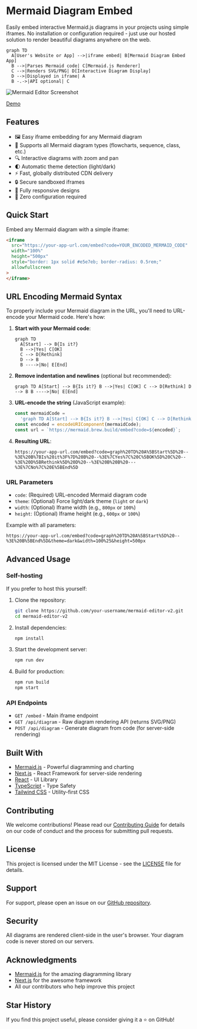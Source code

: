 # Mermaid Diagram Embed

Easily embed interactive Mermaid.js diagrams in your projects using simple iframes. No installation or configuration required - just use our hosted solution to render beautiful diagrams anywhere on the web.

```mermaid
graph TD
  A[User's Website or App] -->|iframe embed| B[Mermaid Diagram Embed App]
  B -->|Parses Mermaid code| C[Mermaid.js Renderer]
  C -->|Renders SVG/PNG| D[Interactive Diagram Display]
  D -->|Displayed in iframe| A
  B -.->|API optional| C
```

![Mermaid Editor Screenshot](https://trentbrew.pockethost.io/api/files/swvnum16u65or8w/73y6usyvz6qnjdw/image_27_TSLqQ7QXki.png?token=)

[Demo](<https://mermaid.brew.build/#graph%20TD%0A%20%20A(Broadcasters)%0A%20%20B(Producers)%0A%20%20C(Viewers)%0A%20%20D(Partners%20%26%20Sponsors)%0A%0A%20%20A%20--%3E%7CInvite%2C%20manage%2C%20schedule%7C%20B%0A%20%20B%20--%3E%7CSubmit%20content%20to%7C%20A%0A%20%20A%20--%3E%7CCurate%20content%20for%7C%20C%0A%20%20C%20--%3E%7CWatch%20%26%20engage%20with%7C%20B%0A%20%20C%20--%3E%7CProvide%20feedback%20to%7C%20A%0A%20%20D%20--%3E%7CSupport%20content%20via%20funding%20or%20partnership%7C%20A%0A%20%20D%20--%3E%7CReach%20audience%20through%7C%20C%0A%20%20A%20--%3E%7CReport%20outcomes%20to%7C%20D%0A%20%20B%20--%3E%7CMay%20also%20engage%20with%7C%20D%0A%0A%20%20style%20A%20fill%3A%23E3F2FD%2Cstroke%3A%232196F3%2Cstroke-width%3A2px%0A%20%20style%20B%20fill%3A%23E8F5E9%2Cstroke%3A%234CAF50%2Cstroke-width%3A2px%0A%20%20style%20C%20fill%3A%23FFF3E0%2Cstroke%3A%23FF9800%2Cstroke-width%3A2px%0A%20%20style%20D%20fill%3A%23F3E5F5%2Cstroke%3A%239C27B0%2Cstroke-width%3A2px'>)

## Features

- 🖼️ Easy iframe embedding for any Mermaid diagram
- 🎨 Supports all Mermaid diagram types (flowcharts, sequence, class, etc.)
- 🔍 Interactive diagrams with zoom and pan
- 🌓 Automatic theme detection (light/dark)
- ⚡ Fast, globally distributed CDN delivery
- 🔒 Secure sandboxed iframes
- 📱 Fully responsive designs
- 🎯 Zero configuration required

## Quick Start

Embed any Mermaid diagram with a simple iframe:

```html
<iframe
  src="https://your-app-url.com/embed?code=YOUR_ENCODED_MERMAID_CODE"
  width="100%"
  height="500px"
  style="border: 1px solid #e5e7eb; border-radius: 0.5rem;"
  allowfullscreen
>
</iframe>
```

## URL Encoding Mermaid Syntax

To properly include your Mermaid diagram in the URL, you'll need to URL-encode your Mermaid code. Here's how:

1. **Start with your Mermaid code**:

   ```mermaid
   graph TD
     A[Start] --> B{Is it?}
     B -->|Yes| C[OK]
     C --> D[Rethink]
     D --> B
     B ---->|No| E[End]
   ```

2. **Remove indentation and newlines** (optional but recommended):

   ```
   graph TD A[Start] --> B{Is it?} B -->|Yes| C[OK] C --> D[Rethink] D --> B B ---->|No| E[End]
   ```
   
3. **URL-encode the string** (JavaScript example):

   ```javascript
   const mermaidCode =
     'graph TD A[Start] --> B{Is it?} B -->|Yes| C[OK] C --> D[Rethink] D --> B B ---->|No| E[End]';
   const encoded = encodeURIComponent(mermaidCode);
   const url = `https://mermaid.brew.build/embed?code=${encoded}`;
   ```

4. **Resulting URL**:
   ```
   https://your-app-url.com/embed?code=graph%20TD%20A%5BStart%5D%20--%3E%20B%7BIs%20it%3F%7D%20B%20--%3E%7CYes%7C%20C%5BOK%5D%20C%20--%3E%20D%5BRethink%5D%20D%20--%3E%20B%20B%20---%3E%7CNo%7C%20E%5BEnd%5D
   ```

### URL Parameters

- `code`: (Required) URL-encoded Mermaid diagram code
- `theme`: (Optional) Force light/dark theme (`light` or `dark`)
- `width`: (Optional) Iframe width (e.g., `800px` or `100%`)
- `height`: (Optional) Iframe height (e.g., `600px` or `100%`)

Example with all parameters:

```
https://your-app-url.com/embed?code=graph%20TD%20A%5BStart%5D%20--%3E%20B%5BEnd%5D&theme=dark&width=100%25&height=500px
```

## Advanced Usage

### Self-hosting

If you prefer to host this yourself:

1. Clone the repository:

   ```bash
   git clone https://github.com/your-username/mermaid-editor-v2.git
   cd mermaid-editor-v2
   ```

2. Install dependencies:

   ```bash
   npm install
   ```

3. Start the development server:

   ```bash
   npm run dev
   ```

4. Build for production:
   ```bash
   npm run build
   npm start
   ```

### API Endpoints

- `GET /embed` - Main iframe endpoint
- `GET /api/diagram` - Raw diagram rendering API (returns SVG/PNG)
- `POST /api/diagram` - Generate diagram from code (for server-side rendering)

## Built With

- [Mermaid.js](https://mermaid.js.org/) - Powerful diagramming and charting
- [Next.js](https://nextjs.org/) - React Framework for server-side rendering
- [React](https://reactjs.org/) - UI Library
- [TypeScript](https://www.typescriptlang.org/) - Type Safety
- [Tailwind CSS](https://tailwindcss.com/) - Utility-first CSS

## Contributing

We welcome contributions! Please read our [Contributing Guide](CONTRIBUTING.md) for details on our code of conduct and the process for submitting pull requests.

## License

This project is licensed under the MIT License - see the [LICENSE](LICENSE) file for details.

## Support

For support, please open an issue on our [GitHub repository](https://github.com/your-username/mermaid-editor-v2).

## Security

All diagrams are rendered client-side in the user's browser. Your diagram code is never stored on our servers.

## Acknowledgments

- [Mermaid.js](https://mermaid.js.org/) for the amazing diagramming library
- [Next.js](https://nextjs.org/) for the awesome framework
- All our contributors who help improve this project

## Star History

If you find this project useful, please consider giving it a ⭐️ on GitHub!
